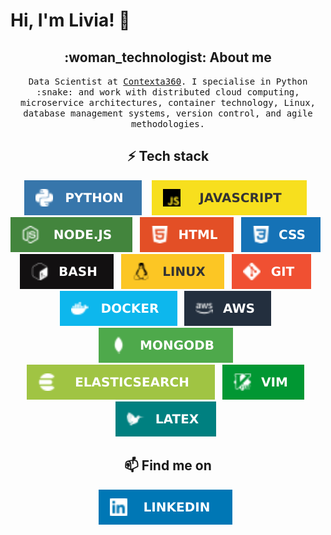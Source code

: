 # Hi, I'm Livia! 👋

<h2  align="center">:woman_technologist: About me</h2>
<p align="center">
  <samp>
    Data Scientist at <a href="https://contexta360.com/">Contexta360</a>. I specialise in Python :snake: and work with distributed cloud computing, microservice    
    architectures, container technology, Linux, database management systems, version control, and agile methodologies.
  </samp>
</p>

<h2 align="center">⚡ Tech stack</h2>
<p align="center">
  <img src="badges/python.svg" />&nbsp;&nbsp;&nbsp;
  <img src="badges/javascript.svg" />&nbsp;&nbsp;
  <img src="badges/nodejs.svg" />&nbsp;&nbsp;
  <img src="badges/html.svg" />&nbsp;&nbsp;
  <img src="badges/css.svg" />&nbsp;&nbsp;
  <img src="badges/bash.svg" />&nbsp;&nbsp;
  <img src="badges/linux.svg" />&nbsp;&nbsp;
  <img src="badges/git.svg" />&nbsp;&nbsp;
  <img src="badges/docker.svg" />&nbsp;&nbsp;
  <img src="badges/aws.svg" />&nbsp;&nbsp;
  <img src="badges/mongodb.svg" />&nbsp;&nbsp;
  <img src="badges/elasticsearch.svg" />&nbsp;&nbsp;
  <img src="badges/vim.svg" />&nbsp;&nbsp;
  <img src="badges/latex.svg" />&nbsp;&nbsp;
</p>

<h2  align="center">📫 Find me on</h2>
<p align="center">
  <a href="https://www.linkedin.com/in/liviakuhn/"><img src="badges/linkedin.svg"></a>&nbsp;&nbsp;
</p>
